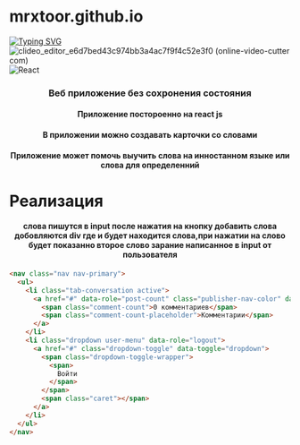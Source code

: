# mrxtoor.github.io
[![Typing SVG](https://readme-typing-svg.herokuapp.com?color=%2336BCF7&lines=react+first+website)](https://git.io/typing-svg)
![clideo_editor_e6d7bed43c974bb3a4ac7f9f4c52e3f0 (online-video-cutter com)](https://user-images.githubusercontent.com/57110073/210266510-6810a449-c62b-4a4f-9746-1ac88e35ab31.gif)
![React](https://img.shields.io/badge/react-%2320232a.svg?style=for-the-badge&logo=react&logoColor=%2361DAFB)





<h3 align="center">Веб приложение без сохронения состояния</h3>
<h4 align="center">Приложение постороенно на react js</h4>
<h4 align="center">В приложении можно создавать карточки со словами</h4>
<h4 align="center">Приложение может помочь выучить слова на инностанном языке или слова для определенний</h4>

# Реализация
<h4 align="center">слова пишутся в input после нажатия на кнопку добавить слова добовляются div где и будет находится слова,при нажатии на слово будет показанно второе слово зарание написанное в input от пользователя</h4>

```html
<nav class="nav nav-primary">
  <ul>
    <li class="tab-conversation active">
      <a href="#" data-role="post-count" class="publisher-nav-color" data-nav="conversation">
        <span class="comment-count">0 комментариев</span>
        <span class="comment-count-placeholder">Комментарии</span>
      </a>
    </li>
    <li class="dropdown user-menu" data-role="logout">
      <a href="#" class="dropdown-toggle" data-toggle="dropdown">
        <span class="dropdown-toggle-wrapper">
          <span>
            Войти
          </span>
        </span>
        <span class="caret"></span>
      </a>
    </li>
  </ul>
</nav>
```

